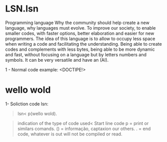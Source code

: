 # LSN.lsn
Programming language
Why the community should help create a new language, why languages must evolve.
To improve our society, to enable smaller codes, with faster options, better elaboration and easier for new programmers.
The idea of this language is to allow to occupy less space when writing a code and facilitating the understanding. Being able to create codes and complements with less bytes, being able to be more dynamic and fast, without focusing on a language but by letters numbers and symbols. It can be very versatile and have an (AI).

1 - Normal code example:
<DOCTIPE!>
<html>
<head>
  <h1> wello wold </h1>
  </head>
<body>
    </body>
 </html>


 1- Soliction code lsn:
 >lsn<
 >p(wello wold).
 
 
>indication of the type of code used<
>Start line code
p = print or similars comands.
() = informação, captaxion our others.
. = end code, whatever is out will not be compiled or read.
